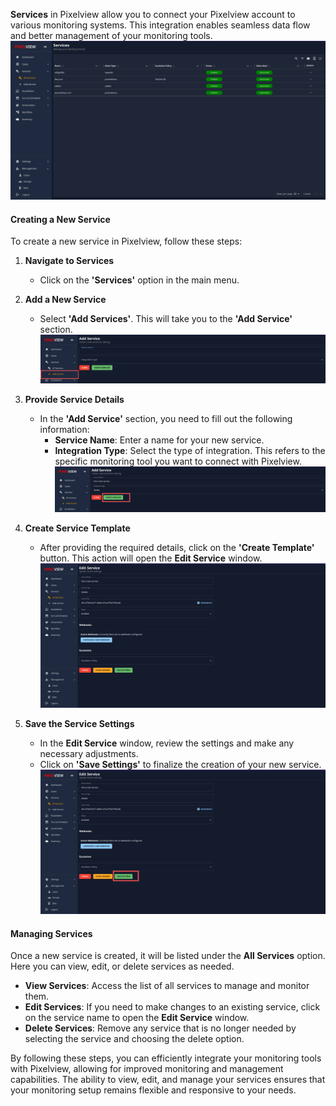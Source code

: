 **Services** in Pixelview allow you to connect your Pixelview account to various monitoring systems. This integration enables seamless data flow and better management of your monitoring tools.
![Services](pix-images/service.png)

#### Creating a New Service

To create a new service in Pixelview, follow these steps:

1. **Navigate to Services**
    
    - Click on the **'Services'** option in the main menu.
2. **Add a New Service**
    
    - Select **'Add Services'**. This will take you to the **'Add Service'** section.
    ![Add Service](pix-images/add-service.png)
3. **Provide Service Details**
    
    - In the **'Add Service'** section, you need to fill out the following information:
        - **Service Name**: Enter a name for your new service.
        - **Integration Type**: Select the type of integration. This refers to the specific monitoring tool you want to connect with Pixelview.
    ![Create Template](pix-images/Create-template.png)
4. **Create Service Template**
    - After providing the required details, click on the **'Create Template'** button. This action will open the **Edit Service** window.
    ![Edit Service](pix-images/edit-service.png)
5. **Save the Service Settings**
    
    - In the **Edit Service** window, review the settings and make any necessary adjustments.
    - Click on **'Save Settings'** to finalize the creation of your new service.
    ![Seve Service](pix-images/save-service.png)

#### Managing Services

Once a new service is created, it will be listed under the **All Services** option. Here you can view, edit, or delete services as needed.

- **View Services**: Access the list of all services to manage and monitor them.
- **Edit Services**: If you need to make changes to an existing service, click on the service name to open the **Edit Service** window.
- **Delete Services**: Remove any service that is no longer needed by selecting the service and choosing the delete option.

By following these steps, you can efficiently integrate your monitoring tools with Pixelview, allowing for improved monitoring and management capabilities. The ability to view, edit, and manage your services ensures that your monitoring setup remains flexible and responsive to your needs.
